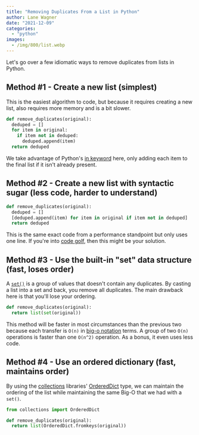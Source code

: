 ```yaml
---
title: "Removing Duplicates From a List in Python"
author: Lane Wagner
date: "2021-12-09"
categories: 
  - "python"
images:
  - /img/800/list.webp
---
```


Let's go over a few idiomatic ways to remove duplicates from lists in Python.

## Method #1 - Create a new list (simplest)

This is the easiest algorithm to code, but because it requires creating a new list, also requires more memory and is a bit slower.

```py
def remove_duplicates(original):
  deduped = []
  for item in original:
    if item not in deduped:
      deduped.append(item)
  return deduped
```

We take advantage of Python's [in keyword](https://www.w3schools.com/python/ref_keyword_in.asp) here, only adding each item to the final list if it isn't already present.

## Method #2 - Create a new list with syntactic sugar (less code, harder to understand)

```py
def remove_duplicates(original):
  deduped = []
  [deduped.append(item) for item in original if item not in deduped]
  return deduped
```

This is the same exact code from a performance standpoint but only uses one line. If you're into [code golf](https://code.golf/), then this might be your solution.

## Method #3 - Use the built-in "set" data structure (fast, loses order)

A [`set()`](https://www.w3schools.com/python/python_sets.asp) is a group of values that doesn't contain any duplicates. By casting a list into a set and back, you remove all duplicates. The main drawback here is that you'll lose your ordering.

```py
def remove_duplicates(original):
  return list(set(original))
```

This method will be faster in most circumstances than the previous two because each transfer is `O(n)` in [big-o notation](https://boot.dev/courses/learn-algorithms) terms. A group of two `O(n)` operations is faster than one `O(n^2)` operation. As a bonus, it even uses less code.

## Method #4 - Use an ordered dictionary (fast, maintains order)

By using the [collections](https://docs.python.org/3/library/collections.html) libraries' [OrderedDict](https://docs.python.org/3/library/collections.html#collections.OrderedDict) type, we can maintain the ordering of the list while maintaining the same Big-O that we had with a `set()`.

```py
from collections import OrderedDict

def remove_duplicates(original):
  return list(OrderedDict.fromkeys(original))
```

